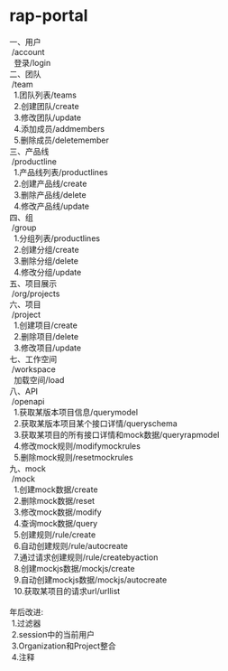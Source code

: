 # rap-portal
一、用户<br />
&nbsp;/account<br />
&nbsp;&nbsp;登录/login<br />
二、团队<br />
&nbsp;/team<br />
&nbsp;&nbsp;1.团队列表/teams<br />
&nbsp;&nbsp;2.创建团队/create<br />
&nbsp;&nbsp;3.修改团队/update<br />
&nbsp;&nbsp;4.添加成员/addmembers<br />
&nbsp;&nbsp;5.删除成员/deletemember<br />
三、产品线<br />
&nbsp;/productline<br />
&nbsp;&nbsp;1.产品线列表/productlines<br />
&nbsp;&nbsp;2.创建产品线/create<br />
&nbsp;&nbsp;3.删除产品线/delete<br />
&nbsp;&nbsp;4.修改产品线/update<br />
四、组<br />
&nbsp;/group<br />
&nbsp;&nbsp;1.分组列表/productlines<br />
&nbsp;&nbsp;2.创建分组/create<br />
&nbsp;&nbsp;3.删除分组/delete<br />
&nbsp;&nbsp;4.修改分组/update<br />
五、项目展示<br />
&nbsp;/org/projects<br />
六、项目<br />
&nbsp;/project<br />
&nbsp;&nbsp;1.创建项目/create<br />
&nbsp;&nbsp;2.删除项目/delete<br />
&nbsp;&nbsp;3.修改项目/update<br />
七、工作空间<br />
&nbsp;/workspace<br />
&nbsp;&nbsp;加载空间/load<br />
八、API<br />
&nbsp;/openapi<br />
&nbsp;&nbsp;1.获取某版本项目信息/querymodel<br />
&nbsp;&nbsp;2.获取某版本项目某个接口详情/queryschema<br />
&nbsp;&nbsp;3.获取某项目的所有接口详情和mock数据/queryrapmodel<br />
&nbsp;&nbsp;4.修改mock规则/modifymockrules<br />
&nbsp;&nbsp;5.删除mock规则/resetmockrules<br />
九、mock<br />
&nbsp;/mock<br />
&nbsp;&nbsp;1.创建mock数据/create<br />
&nbsp;&nbsp;2.删除mock数据/reset<br />
&nbsp;&nbsp;3.修改mock数据/modify<br />
&nbsp;&nbsp;4.查询mock数据/query<br />
&nbsp;&nbsp;5.创建规则/rule/create<br />
&nbsp;&nbsp;6.自动创建规则/rule/autocreate<br />
&nbsp;&nbsp;7.通过请求创建规则/rule/createbyaction<br />
&nbsp;&nbsp;8.创建mockjs数据/mockjs/create<br />
&nbsp;&nbsp;9.自动创建mockjs数据/mockjs/autocreate<br />
&nbsp;&nbsp;10.获取某项目的请求url/urllist<br />
<br />
年后改进:<br />
&nbsp;1.过滤器<br />
&nbsp;2.session中的当前用户<br />
&nbsp;3.Organization和Project整合<br />
&nbsp;4.注释<br />
